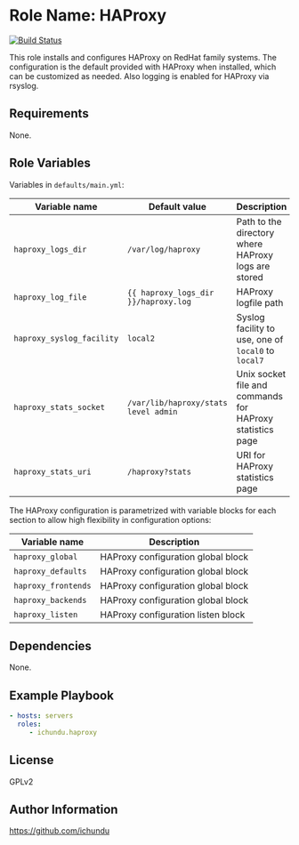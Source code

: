 Role Name: HAProxy
==================

[![Build Status](https://travis-ci.org/ichundu/ansible-role-haproxy.svg?branch=master)](https://travis-ci.org/ichundu/ansible-role-haproxy.svg?branch=master)

This role installs and configures HAProxy on RedHat family systems. The configuration is the default provided with HAProxy when installed, which can be customized as needed. Also logging is enabled for HAProxy via rsyslog.

Requirements
------------

None.

Role Variables
--------------

Variables in `defaults/main.yml`:

|	Variable name	|	Default value | Description	|
|---------------|---------------|-------------|
| `haproxy_logs_dir` | `/var/log/haproxy` | Path to the directory where HAProxy logs are stored |
| `haproxy_log_file` | `{{ haproxy_logs_dir }}/haproxy.log` |HAProxy logfile path |
| `haproxy_syslog_facility` | `local2` | Syslog facility to use, one of `local0` to `local7` |
| `haproxy_stats_socket` | `/var/lib/haproxy/stats level admin` | Unix socket file and commands for HAProxy statistics page |
| `haproxy_stats_uri` | `/haproxy?stats` | URI for HAProxy statistics page |

The HAProxy configuration is parametrized with variable blocks for each section to allow high flexibility in configuration options:

|	Variable name	|	Description	|
|---------------|-------------|
| `haproxy_global` | HAProxy configuration global block |
| `haproxy_defaults` | HAProxy configuration global block |
| `haproxy_frontends` | HAProxy configuration global block |
| `haproxy_backends` | HAProxy configuration global block |
| `haproxy_listen` | HAProxy configuration listen block |

Dependencies
------------

None.

Example Playbook
----------------

```yaml
- hosts: servers
  roles:
     - ichundu.haproxy
```

License
-------

GPLv2

Author Information
------------------

https://github.com/ichundu
